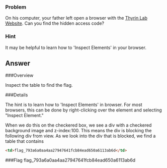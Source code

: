 ### Problem

On his computer, your father left open a browser with the [Thyrin Lab Website](https://picoctf.com/api/autogen/serve/index.html?static=false&pid=28baa70afa1967ff63b201f687b7533e). Can you find the hidden access code?

### Hint

It may be helpful to learn how to 'Inspect Elements' in your browser.

## Answer

###Overview

Inspect the table to find the flag.

###Details

The hint is to learn how to 'Inspect Elements' in browser. For most browsers, this can be done by right-clicking over the element and selecting "Inspect Element."

When we do this on the checkered box, we see a div with a checkered background image and z-index:100. This means the div is blocking the following div from view. As we look into the div that is blocked, we find a table that contains
```html
<td>flag_793a6a0aa4aa27947641fcb84ead650a6113ab6d</td>
```

###Flag
flag_793a6a0aa4aa27947641fcb84ead650a6113ab6d
